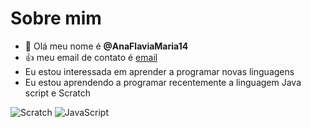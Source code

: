 # Sobre mim

- 👋 Olá meu nome é **@AnaFlaviaMaria14**
- :+1: meu email de contato é [email](wagner.ana@escola.pr.gov.br)
- Eu estou interessada em aprender a programar novas linguagens
- Eu estou aprendendo a programar recentemente a linguagem Java script e Scratch

![Scratch](https://img.shields.io/badge/Scratch-4D97FF?style=for-the-badge&logo=Scratch&logoColor=white) ![JavaScript](https://img.shields.io/badge/JavaScript-323330?style=for-the-badge&logo=javascript&logoColor=F7DF1E)


<!---
AnaFlaviaMaria14/AnaFlaviaMaria14 is a ✨ special ✨ repository because its `README.md` (this file) appears on your GitHub profile.
You can click the Preview link to take a look at your changes.
--->
